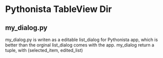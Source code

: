 # Pythonista TableView Dir
## my_dialog.py
my_dialog.py is writen as a editable list_dialog for Pythonista app, which is better than the orginal list_dialog comes with the app.
my_dialog return a tuple, with (selected_item, edited_list)

